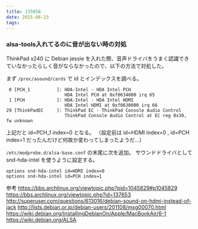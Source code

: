 ```yaml
---
title: 135058
date: 2015-08-23
tags:
---
```


### alsa-tools入れてるのに音が出ない時の対処

ThinkPad x240 に Debian jessie を入れた際、音声ドライバをうまく認識できていなかったらしく音がならなかったので、以下の方法で対処した。

まず `/proc/asound/cards` で id とインデックスを調べる。

```
 0 [PCH_1          ]: HDA-Intel - HDA Intel PCH
                      HDA Intel PCH at 0xf0634000 irq 65
 1 [PCH            ]: HDA-Intel - HDA Intel HDMI
                      HDA Intel HDMI at 0xf0630000 irq 66
29 [ThinkPadEC     ]: ThinkPad EC - ThinkPad Console Audio Control
                      ThinkPad Console Audio Control at EC reg 0x30, fw unknown
```

上記だと id=PCH_1 index=0 となる。
（設定前は id=HDMI index=0 , id=PCH index=1 だったんだけど何故か変わってしまったようだ...）

`/etc/modprobe.d/alsa-base.conf` の末尾に次を追加。
サウンドドライバとして snd-hda-intel を使うように設定する。

```
options snd-hda-intel id=HDMI index=0
options snd-hda-intel id=PCH index=1
```

参考
https://bbs.archlinux.org/viewtopic.php?pid=1045829#p1045829
https://bbs.archlinux.org/viewtopic.php?id=137653
http://superuser.com/questions/613016/debian-sound-on-hdmi-instead-of-jack
http://lists.debian.or.jp/debian-users/201108/msg00070.html
https://wiki.debian.org/InstallingDebianOn/Apple/MacBookAir/6-1
https://wiki.debian.org/ALSA

